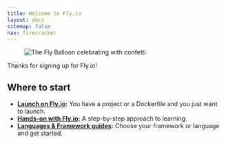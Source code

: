 ```yaml
---
title: Welcome to Fly.io
layout: docs
sitemap: false
nav: firecracker
---
```


<figure class="flex ai:center jc:center w:full r:lg bg:yellow-gradient p:4 mb:4">
  <img src="/static/images/celebrate.webp" srcset="/static/images/celebrate@2x.webp 2x" alt="The Fly Balloon celebrating with confetti" class="w:11">
</figure>

Thanks for signing up for Fly.io!

## Where to start

* **[Launch on Fly.io](/docs/getting-started/launch/):** You have a project or a Dockerfile and you just want to launch. 
* **[Hands-on with Fly.io](/docs/hands-on/start/):** A step-by-step approach to learning.
* **[Languages & Framework guides](/docs/languages-and-frameworks/):** Choose your framework or language and get started.